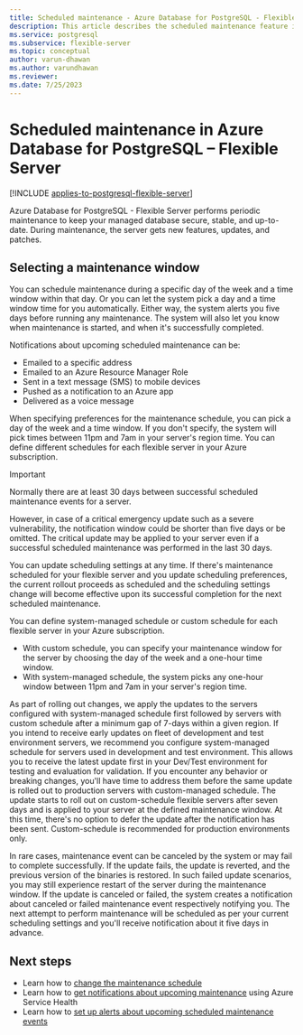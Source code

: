 ```yaml
---
title: Scheduled maintenance - Azure Database for PostgreSQL - Flexible Server
description: This article describes the scheduled maintenance feature in Azure Database for PostgreSQL - Flexible Server.
ms.service: postgresql
ms.subservice: flexible-server
ms.topic: conceptual
author: varun-dhawan
ms.author: varundhawan
ms.reviewer: 
ms.date: 7/25/2023
---
```


# Scheduled maintenance in Azure Database for PostgreSQL – Flexible Server

[!INCLUDE [applies-to-postgresql-flexible-server](../includes/applies-to-postgresql-flexible-server.md)]
 
Azure Database for PostgreSQL - Flexible Server performs periodic maintenance to keep your managed database secure, stable, and up-to-date. During maintenance, the server gets new features, updates, and patches.
 
## Selecting a maintenance window
 
You can schedule maintenance during a specific day of the week and a time window within that day. Or you can let the system pick a day and a time window time for you automatically. Either way, the system alerts you five days before running any maintenance. The system will also let you know when maintenance is started, and when it's successfully completed.
 
Notifications about upcoming scheduled maintenance can be:
 
* Emailed to a specific address
* Emailed to an Azure Resource Manager Role
* Sent in a text message (SMS) to mobile devices
* Pushed as a notification to an Azure app
* Delivered as a voice message
 
When specifying preferences for the maintenance schedule, you can pick a day of the week and a time window. If you don't specify, the system will pick times between 11pm and 7am in your server's region time. You can define different schedules for each flexible server in your Azure subscription. 
 
> [!IMPORTANT]
> Normally there are at least 30 days between successful scheduled maintenance events for a server.
>
> However, in case of a critical emergency update such as a severe vulnerability, the notification window could be shorter than five days or be omitted. The critical update may be applied to your server even if a successful scheduled maintenance was performed in the last 30 days.

You can update scheduling settings at any time. If there's maintenance scheduled for your flexible server and you update scheduling preferences, the current rollout proceeds as scheduled and the scheduling settings change will become effective upon its successful completion for the next scheduled maintenance.

You can define system-managed schedule or custom schedule for each flexible server in your Azure subscription.  
* With custom schedule, you can specify your maintenance window for the server by choosing the day of the week and a one-hour time window.  
* With system-managed schedule, the system picks any one-hour window between 11pm and 7am in your server's region time.  

As part of rolling out changes, we apply the updates to the servers configured with system-managed schedule first followed by servers with custom schedule after a minimum gap of 7-days within a given region. If you intend to receive early updates on fleet of development and test environment servers, we recommend you configure system-managed schedule for servers used in development and test environment. This allows you to receive the latest update first in your Dev/Test environment for testing and evaluation for validation. If you encounter any behavior or breaking changes, you'll have time to address them before the same update is rolled out to production servers with custom-managed schedule. The update starts to roll out on custom-schedule flexible servers after seven days and is applied to your server at the defined maintenance window. At this time, there's no option to defer the update after the notification has been sent. Custom-schedule is recommended for production environments only. 

In rare cases, maintenance event can be canceled by the system or may fail to complete successfully. If the update fails, the update is reverted, and the previous version of the binaries is restored. In such failed update scenarios, you may still experience restart of the server during the maintenance window. If the update is canceled or failed, the system creates a notification about canceled or failed maintenance event respectively notifying you. The next attempt to perform maintenance will be scheduled as per your current scheduling settings and you'll receive notification about it five days in advance. 

 
## Next steps
 
* Learn how to [change the maintenance schedule](how-to-maintenance-portal.md)
* Learn how to [get notifications about upcoming maintenance](../../service-health/service-notifications.md) using Azure Service Health
* Learn how to [set up alerts about upcoming scheduled maintenance events](../../service-health/resource-health-alert-monitor-guide.md)
